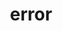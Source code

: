 ---
title: "error"
layout: category
permalink: /categories/error
author_profile: true
taxonomy: error
sidebar:
    nav: "categories"
---